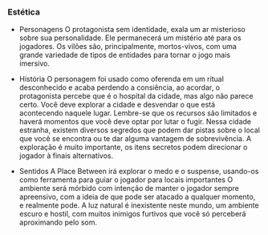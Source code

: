 ### Estética

- Personagens
    O protagonista sem identidade, exala um ar misterioso sobre sua personalidade. Ele permanecerá um mistério
  até para os jogadores.
  Os vilões são, principalmente, mortos-vivos, com uma grande variedade de tipos de entidades
  para tornar o jogo mais imersivo.

- História
    O personagem foi usado como oferenda em um ritual desconhecido e acaba perdendo a consiência,
  ao acordar, o protagonista percebe que é o hospital da cidade, mas algo não parece certo. Você deve explorar a cidade
  e desvendar o que está acontecendo naquele lugar. Lembre-se que os recursos são limitados e haverá momentos que você deve optar
  por lutar o fugir. Nessa cidade estranha, existem diversos segredos que podem dar pistas sobre o local que você se encontra ou te dar alguma vantagem de sobrevivência.
    A exploração é muito importante, os itens secretos podem direcionar o jogador à finais alternativos.


- Sentidos
      A Place Between irá explorar o medo e o suspense, usando-os como ferramenta para guiar o jogador para locais importantes
      O ambiente será mórbido com intenção de manter o jogador sempre apreensivo, com a ideia de que pode ser atacado a qualquer momento, e realmente pode.
      A luz natural é inexistente neste mundo, um ambiente escuro e hostil, com muitos inimigos furtivos que você só perceberá aproximando pelo som.
